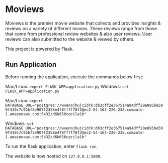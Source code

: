 # Moviews

Moviews is the premier movie website that collects and provides insights & reviews on a variety of different movies. These reviews range from those that come from professional review websites & also user reviews. User reviews can also submitted to the website & viewed by others.

This project is powered by Flask.

## Run Application

Before running the application, execute the commands below first:

Mac/Linux: `export FLASK_APP=application.py`
Windows: `set FLASK_APP=application.py`

Mac/Linux: `export DATABASE_URL="postgres://wvenojhujcidrk:db3cff2e367514a94dff20e895be599f419c7c92bf5e907f2358e4f8ff7f78f3@ec2-54-163-226-238.compute-1.amazonaws.com:5432/d6k656cqrila1b"`

Windows: `set DATABASE_URL="postgres://wvenojhujcidrk:db3cff2e367514a94dff20e895be599f419c7c92bf5e907f2358e4f8ff7f78f3@ec2-54-163-226-238.compute-1.amazonaws.com:5432/d6k656cqrila1b"`

To run the flask application, enter `flask run`.

The website is now hosted on `127.0.0.1:5000`.

